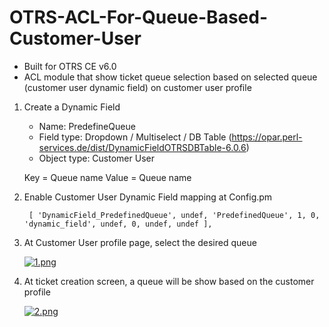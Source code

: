 # OTRS-ACL-For-Queue-Based-Customer-User
- Built for OTRS CE v6.0  
- ACL module that show ticket queue selection based on selected queue (customer user dynamic field) on customer user profile

1. Create a Dynamic Field

	- Name: PredefineQueue
	- Field type: Dropdown / Multiselect / DB Table (https://opar.perl-services.de/dist/DynamicFieldOTRSDBTable-6.0.6)
	- Object type: Customer User
	
	Key = Queue name 
	Value = Queue name


2. Enable Customer User Dynamic Field mapping at Config.pm

		[ 'DynamicField_PredefinedQueue', undef, 'PredefinedQueue', 1, 0, 'dynamic_field', undef, 0, undef, undef ],
	
	
3. At Customer User profile page, select the desired queue

	[![1.png](https://i.postimg.cc/Y2N7YDqB/1.png)](https://postimg.cc/nMLNtkD3)

	
4. At ticket creation screen, a queue will be show based on the customer profile

	[![2.png](https://i.postimg.cc/Cx5VyFCw/2.png)](https://postimg.cc/KR6WBhsW)

